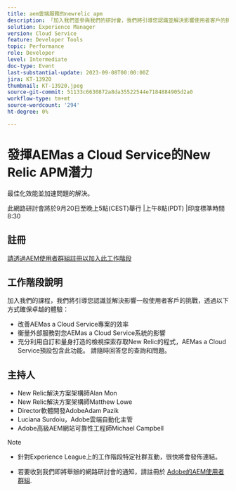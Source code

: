 ```yaml
---
title: aem雲端服務的newrelic apm
description: 「加入我們並參與我們的研討會，我們將引導您認識並解決影響使用者客戶的挑戰，透過提高您的AEMas a Cloud Service專案的效率、衡量外部服務對您的AEMas a Cloud Service系統的影響，以及充分利用自訂和量身打造的檢視，確保您獲得出色的體驗。 探索存取New Relic的程式，AEMas a Cloud Service預設包含此功能。 請隨時回答您的查詢和問題。」
solution: Experience Manager
version: Cloud Service
feature: Developer Tools
topic: Performance
role: Developer
level: Intermediate
doc-type: Event
last-substantial-update: 2023-09-08T00:00:00Z
jira: KT-13920
thumbnail: KT-13920.jpeg
source-git-commit: 51133c6630872a8da35522544e7184884905d2a0
workflow-type: tm+mt
source-wordcount: '294'
ht-degree: 0%

---
```



# 發揮AEMas a Cloud Service的New Relic APM潛力

最佳化效能並加速問題的解決。

此網路研討會將於9月20日至晚上5點(CEST)舉行 |上午8點(PDT) |印度標準時間8:30

## 註冊

[請透過AEM使用者群組註冊以加入此工作階段](https://aem-augs.adobe.com/events/details/adobe-experience-manager-aem-learning-chapter-presents-harness-the-power-of-new-relic-apm-for-aem-as-a-cloud-service-boost-performance-amp-rapid-issue-fix/)

## 工作階段說明

加入我們的課程，我們將引導您認識並解決影響一般使用者客戶的挑戰，透過以下方式確保卓越的體驗：

* 改善AEMas a Cloud Service專案的效率
* 衡量外部服務對您AEMas a Cloud Service系統的影響
* 充分利用自訂和量身打造的檢視探索存取New Relic的程式，AEMas a Cloud Service預設包含此功能。 請隨時回答您的查詢和問題。

## 主持人

* New Relic解決方案架構師Alan Mon
* New Relic解決方案架構師Matthew Lowe
* Director軟體開發AdobeAdam Pazik
* Luciana Surdoiu，Adobe雲端自動化主管
* Adobe高級AEM網站可靠性工程師Michael Campbell

>[!NOTE]
>
>* 針對Experience League上的工作階段特定社群互動，很快將會發佈連結。
>
>* 若要收到我們即將舉辦的網路研討會的通知，請註冊於 [Adobe的AEM使用者群組](https://aem-augs.adobe.com/).
